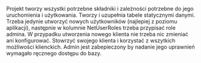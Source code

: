 Projekt tworzy wszystki potrzebne składniki i zależności potrzebne do jego uruchomienia i użytkowania. Tworzy i uzupełnia tabele statycznymi danymi.
Trzeba jedynie utworzyć nowych użytkowników (najlepiej z poziomu aplikacji), następnie w kolumnie NetUserRoles trzeba przypisać role admina. W przypadku utworzenia nowego klienta nie trzeba nic zmieniać ani konfigurować. Stowrzyć swojego klienta i korzystać z wszytkich możliwości klienckich. Admin jest zabepieczony by nadanie jego uprawnień wymagało ręcznego dostępu do bazy.
